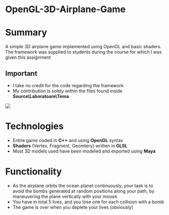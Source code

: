 # OpenGL-3D-Airplane-Game

# Summary

A simple 3D airplane game implemented using OpenGL and basic shaders. The framework was supplied to students during the course for which I was given this assignment

## Important
- I take no credit for the code regarding the framework
- My contribution is solely within the files found inside **Source\Laboratoare\Tema**

![](demo.gif)

# Technologies
- Entire game coded in **C++** and using **OpenGL** syntax
- **Shaders** (Vertex, Fragment, Geomtery) written in **GLSL**
- Most 3D models used have been modeled and exported using **Maya**

# Functionality
- As the airplane orbits the ocean planet continuously, your task is to avoid the bombs generated at random positions along your path, by maneuvering the plane vertically with your mouse.
- You have in total 5 lives, and you lose one for each collision with a bomb
- The game is over when you deplete your lives (obviously)
<!--stackedit_data:
eyJoaXN0b3J5IjpbMzE0MjI1OTM1LC0xOTMwMDIwODM0LC0xMz
M2NzEzMjU5XX0=
-->
